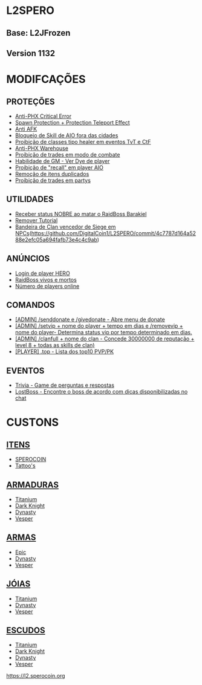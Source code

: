 # L2SPERO

## Base: L2JFrozen
## Version 1132


# MODIFCAÇÕES
## PROTEÇÕES
* [Anti-PHX Critical Error](https://github.com/DigitalCoin1/L2SPERO/commit/786a38d4d7047fe4bde8f9bb67aa90b3afba9069)
* [Spawn Protection + Protection Teleport Effect](https://github.com/DigitalCoin1/L2SPERO/commit/d9fa2b6c8e0111c51fc91379941a7bd0d8ec68d9)
* [Anti AFK](https://github.com/DigitalCoin1/L2SPERO/commit/06dbb322253a94c4bdf2d1059d3f3cff916d0902)
* [Bloqueio de Skill de AIO fora das cidades](https://github.com/DigitalCoin1/L2SPERO/commit/a0ce3cb6f01ba9499a511901fab85a3b50ee4993)
* [Proibição de classes tipo healer em eventos TvT e CtF](https://github.com/DigitalCoin1/L2SPERO/commit/490bc2deb9f6e6bdd47245c8f55e812352326374)
* [Anti-PHX Warehouse](https://github.com/DigitalCoin1/L2SPERO/commit/b50fc6f55888b0a5c76e91f4235342d9a0ad9107)
* [Proibição de trades em modo de combate](https://github.com/DigitalCoin1/L2SPERO/commit/17d18d08cc4aee1f8c42186c10d03de8e3c19c22)
* [Habilidade de GM - Ver Dye de player](https://github.com/DigitalCoin1/L2SPERO/commit/636cd42b1a40359ceabaaead20825bbfab7dfc8c)
* [Proibição de "recall" em player AIO](https://github.com/DigitalCoin1/L2SPERO/commit/6c50533470377347f0bf9130eb3312a716e754ab)
* [Remoção de itens duplicados](https://github.com/DigitalCoin1/L2SPERO/commit/7aea0e7e3dc8b5b28ee900ba55ecc7c553218328)
* [Proibição de trades em partys](https://github.com/DigitalCoin1/L2SPERO/commit/39d72f9c6946b40ddbcab4e6edd18d93789be88d)

## UTILIDADES
* [Receber status NOBRE ao matar o RaidBoss Barakiel](https://github.com/DigitalCoin1/L2SPERO/commit/5a16a6d8f196ef1822c761ea9267669843157a01)
* [Remover Tutorial](https://github.com/DigitalCoin1/L2SPERO/commit/94485348a877ea60d32f09befd12dbfdd98ae14c)
* [Bandeira de Clan vencedor de Siege em NPCs](https://github.com/DigitalCoin1/L2SPERO/commit/c4e8e02f7c99e22c3c99c3e877f0d59c1b53bdfe)(https://github.com/DigitalCoin1/L2SPERO/commit/4c7787d164a5288e2efc05a694fafb73e4c4c9ab)

## ANÚNCIOS
* [Login de player HERO](https://github.com/DigitalCoin1/L2SPERO/commit/5da7b7adf8a23b0dd258a53e1b39347f3445a812)
* [RaidBoss vivos e mortos](https://github.com/DigitalCoin1/L2SPERO/commit/aa36c75acc34d888224568f0e328d59f250a646f)
* [Número de players online](https://github.com/DigitalCoin1/L2SPERO/commit/beab3533ef718eed5cde51bbf44f71741123d9c6)

## COMANDOS
* [[ADMIN] /senddonate e /givedonate - Abre menu de donate](https://github.com/DigitalCoin1/L2SPERO/commit/123897188eedb8edf76210718fb5c57f8c01c313)
* [[ADMIN] /setvip + nome do player + tempo em dias e /removevip + nome do player- Determina status vip por tempo determinado em dias.](https://github.com/DigitalCoin1/L2SPERO/commit/dc66375da614cebb5a3f44354d4f377dcc72b73b)
* [[ADMIN] /clanfull + nome do clan - Concede 30000000 de reputação + level 8 + todas as skills de clan)](https://github.com/DigitalCoin1/L2SPERO/commit/6030ece258911ad40775cd4c7dc672cdafd5452c)
* [[PLAYER] .top - Lista dos top10 PVP/PK](https://github.com/DigitalCoin1/L2SPERO/commit/0c0e43bee92323c8b5d2b42b2705f97c120f0b17)

## EVENTOS
* [Trivia - Game de perguntas e respostas](https://github.com/DigitalCoin1/L2SPERO/commit/42e3e0d9381d7460c265a9c1e95934ea5c7f0483)
* [LostBoss - Encontre o boss de acordo com dicas disponibilizadas no chat](https://github.com/DigitalCoin1/L2SPERO/commit/b772a2a76df1eab0077d71944a06ae59f0c7cc2b)



# CUSTONS
## [ITENS](https://github.com/DigitalCoin1/L2SPERO/blob/main/custom_items.md)
* [SPEROCOIN](https://github.com/DigitalCoin1/L2SPERO/commit/942108e3e96bc36b788f6e0eee67dee05fb898f5)
* [Tattoo's](https://github.com/DigitalCoin1/L2SPERO/commit/a56c049a91695fd9de15db4515ba6e4ba26c0b72)

## [ARMADURAS](https://github.com/DigitalCoin1/L2SPERO/blob/main/custom_armors.md)
* [Titanium](https://github.com/DigitalCoin1/L2SPERO/commit/0253f90f7e8379a8422b7ebc6366a5a5dcaf38af)
* [Dark Knight](https://github.com/DigitalCoin1/L2SPERO/commit/d053f43cade15a288a0dc9c21f9e25a4c30d1869)
* [Dynasty](https://github.com/DigitalCoin1/L2SPERO/commit/d7f149f1e34ce203ee74d15a851f259f50253c57)
* [Vesper](https://github.com/DigitalCoin1/L2SPERO/commit/eef03e3221e3bf5507ae6ef2c9c0b696c70e4a45)

## [ARMAS](https://github.com/DigitalCoin1/L2SPERO/blob/main/custom_weapons.md)
* [Epic](https://github.com/DigitalCoin1/L2SPERO/commit/d9a2241a42ab205b0316445b8536e58b559c2b08)
* [Dynasty](https://github.com/DigitalCoin1/L2SPERO/commit/f16411a1025a73815d470b16d30ae36982a8ffd3)
* [Vesper](https://github.com/DigitalCoin1/L2SPERO/commit/6514e5bb4af5c57a0990faf5fa2704960332dc56)

## [JÓIAS](https://github.com/DigitalCoin1/L2SPERO/blob/main/custom_jewels.md)
* [Titanium](https://github.com/DigitalCoin1/L2SPERO/commit/8075d8c4dda103e87eaae8e4b2228a55bf9568d2)
* [Dynasty](https://github.com/DigitalCoin1/L2SPERO/commit/0612fdc6fa06de9819a019c5d35f7aa411b87250)
* [Vesper](https://github.com/DigitalCoin1/L2SPERO/commit/eef03e3221e3bf5507ae6ef2c9c0b696c70e4a45)

## [ESCUDOS](https://github.com/DigitalCoin1/L2SPERO/blob/main/custom_weapons.md)
* [Titanium](https://github.com/DigitalCoin1/L2SPERO/commit/0253f90f7e8379a8422b7ebc6366a5a5dcaf38af)
* [Dark Knight](https://github.com/DigitalCoin1/L2SPERO/commit/d053f43cade15a288a0dc9c21f9e25a4c30d1869)
* [Dynasty](https://github.com/DigitalCoin1/L2SPERO/commit/d7f149f1e34ce203ee74d15a851f259f50253c57)
* [Vesper](https://github.com/DigitalCoin1/L2SPERO/commit/eef03e3221e3bf5507ae6ef2c9c0b696c70e4a45)

https://l2.sperocoin.org
 

